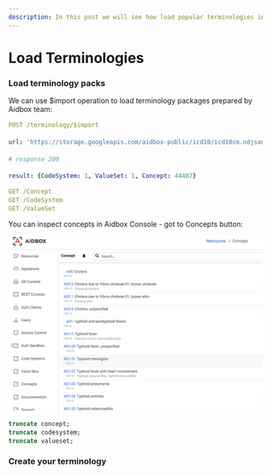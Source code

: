 ```yaml
---
description: In this post we will see how load popular terminologies into aidbox.
---
```


# Load Terminologies

### Load terminology packs

We can use $import operation to load terminology packages prepared by Aidbox team:

```yaml
POST /terminology/$import

url: 'https://storage.googleapis.com/aidbox-public/icd10/icd10cm.ndjson.gz'

# response 200

result: {CodeSystem: 1, ValueSet: 1, Concept: 44487}
```

```yaml
GET /Concept
GET /CodeSystem
GET /ValueSet
```

You can inspect concepts in Aidbox Console - got to Concepts button:

![](../../.gitbook/assets/screen-shot-2019-05-14-at-17.23.53.png)

```sql
truncate concept;
truncate codesystem;
truncate valueset;
```

### Create your terminology

